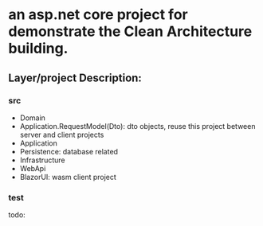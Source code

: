 # an asp.net core project for demonstrate the Clean Architecture building.

## Layer/project Description:

### src
* Domain
* Application.RequestModel(Dto): dto objects, reuse this project between server and client projects
* Application
* Persistence: database related
* Infrastructure
* WebApi
* BlazorUI: wasm client project

### test
todo:
